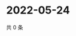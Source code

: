 # 2022-05-24

共 0 条

<!-- BEGIN WEIBO -->
<!-- 最后更新时间 Tue May 24 2022 14:17:24 GMT+0800 (China Standard Time) -->

<!-- END WEIBO -->
